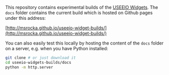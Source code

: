 This repository contains experimental builds of the [USEEIO
Widgets](https://github.com/USEPA/useeio-widgets). The `docs` folder contains
the current build which is hosted on Github pages under this address:

[http://msrocka.github.io/useeio-widget-builds/](http://msrocka.github.io/useeio-widget-builds/)

You can also easily test this locally by hosting the content of the `docs`
folder on a server, e.g. when you have Python installed:

```bash
git clone # or just download it
cd useeio-widgets-builds/docs
python -m http.server
```
